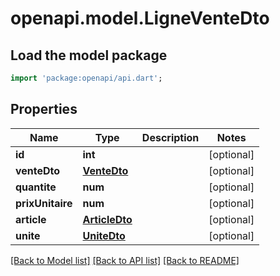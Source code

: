 # openapi.model.LigneVenteDto

## Load the model package
```dart
import 'package:openapi/api.dart';
```

## Properties
Name | Type | Description | Notes
------------ | ------------- | ------------- | -------------
**id** | **int** |  | [optional] 
**venteDto** | [**VenteDto**](VenteDto.md) |  | [optional] 
**quantite** | **num** |  | [optional] 
**prixUnitaire** | **num** |  | [optional] 
**article** | [**ArticleDto**](ArticleDto.md) |  | [optional] 
**unite** | [**UniteDto**](UniteDto.md) |  | [optional] 

[[Back to Model list]](../README.md#documentation-for-models) [[Back to API list]](../README.md#documentation-for-api-endpoints) [[Back to README]](../README.md)


